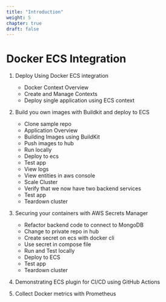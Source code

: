 ```yaml
---
title: "Introduction"
weight: 5
chapter: true
draft: false
---
```

# Docker ECS Integration

1. Deploy Using Docker ECS integration
    - Docker Context Overview
    - Create and Manage Contexts
    - Deploy single application using ECS context

2. Build you own images with Buildkit and deploy to ECS
    - Clone sample repo
    - Application Overview
    - Building Images using BuildKit
    - Push images to hub
    - Run locally
    - Deploy to ecs
    - Test app
    - View logs
    - View entities in aws console
    - Scale Cluster
    - Verify that we now have two backend services 
    - Test app
    - Teardown cluster

3. Securing your containers with AWS Secrets Manager
    - Refactor backend code to connect to MongoDB
    - Change to private repo in hub
    - Create secret on ecs with docker cli
    - Use secret in compose file
    - Run and Test locally
    - Deploy to ECS
    - Test app
    - Teardown cluster

4. Demonstrating ECS plugin for CI/CD using GitHub Actions

5. Collect Docker metrics with Prometheus